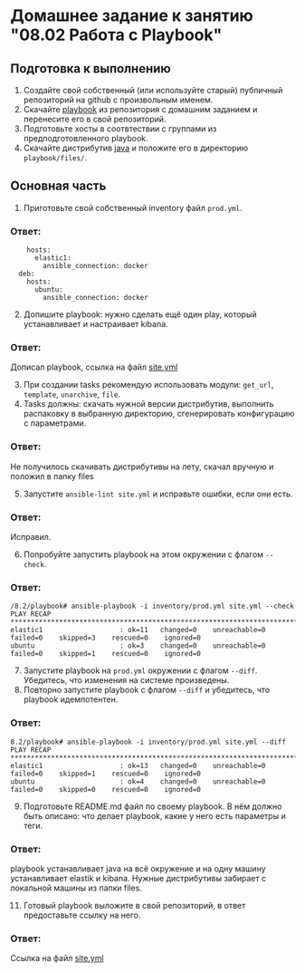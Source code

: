 
# Домашнее задание к занятию "08.02 Работа с Playbook"

## Подготовка к выполнению
1. Создайте свой собственный (или используйте старый) публичный репозиторий на github с произвольным именем.
2. Скачайте [playbook](./playbook/) из репозитория с домашним заданием и перенесите его в свой репозиторий.
3. Подготовьте хосты в соотвтествии с группами из предподготовленного playbook. 
4. Скачайте дистрибутив [java](https://www.oracle.com/java/technologies/javase-jdk11-downloads.html) и положите его в директорию `playbook/files/`. 

## Основная часть
1. Приготовьте свой собственный inventory файл `prod.yml`.
### Ответ: 
```el:
    hosts:
      elastic1:
        ansible_connection: docker
  deb:
    hosts:
      ubuntu:
        ansible_connection: docker
```
2. Допишите playbook: нужно сделать ещё один play, который устанавливает и настраивает kibana.
### Ответ:
Дописал playbook, 
ссылка на файл [site.yml](./playbook/site.yml)

3. При создании tasks рекомендую использовать модули: `get_url`, `template`, `unarchive`, `file`.
4. Tasks должны: скачать нужной версии дистрибутив, выполнить распаковку в выбранную директорию, сгенерировать конфигурацию с параметрами.
### Ответ: 
Не получилось скачивать дистрибутивы на лету, скачал вручную и положил в папку files

5. Запустите `ansible-lint site.yml` и исправьте ошибки, если они есть.
### Ответ:
Исправил.

6. Попробуйте запустить playbook на этом окружении с флагом `--check`.
### Ответ:
```
/8.2/playbook# ansible-playbook -i inventory/prod.yml site.yml --check
PLAY RECAP ***********************************************************************************************************************
elastic1                   : ok=11   changed=0    unreachable=0    failed=0    skipped=3    rescued=0    ignored=0   
ubuntu                     : ok=3    changed=0    unreachable=0    failed=0    skipped=1    rescued=0    ignored=0   
```
7. Запустите playbook на `prod.yml` окружении с флагом `--diff`. Убедитесь, что изменения на системе произведены.
8. Повторно запустите playbook с флагом `--diff` и убедитесь, что playbook идемпотентен.
### Ответ:
``` 
8.2/playbook# ansible-playbook -i inventory/prod.yml site.yml --diff
PLAY RECAP ***********************************************************************************************************************
elastic1                   : ok=13   changed=0    unreachable=0    failed=0    skipped=1    rescued=0    ignored=0   
ubuntu                     : ok=4    changed=0    unreachable=0    failed=0    skipped=0    rescued=0    ignored=0   
```
9. Подготовьте README.md файл по своему playbook. В нём должно быть описано: что делает playbook, какие у него есть параметры и теги.
### Ответ: 
playbook устанавливает java на всё окружение и на одну машину устанавливает elastik и kibana. Нужные дистрибутивы забирает с локальной машины из папки files.

11. Готовый playbook выложите в свой репозиторий, в ответ предоставьте ссылку на него.
### Ответ: 
Ссылка на файл [site.yml](./playbook/site.yml)

